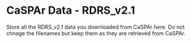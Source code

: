 # CaSPAr Data - RDRS_v2.1

Store all the RDRS_v2.1 data you downloaded from CaSPAr here. Do not
chnage the filenames but keep them as they are retrieved from CaSPAr.
